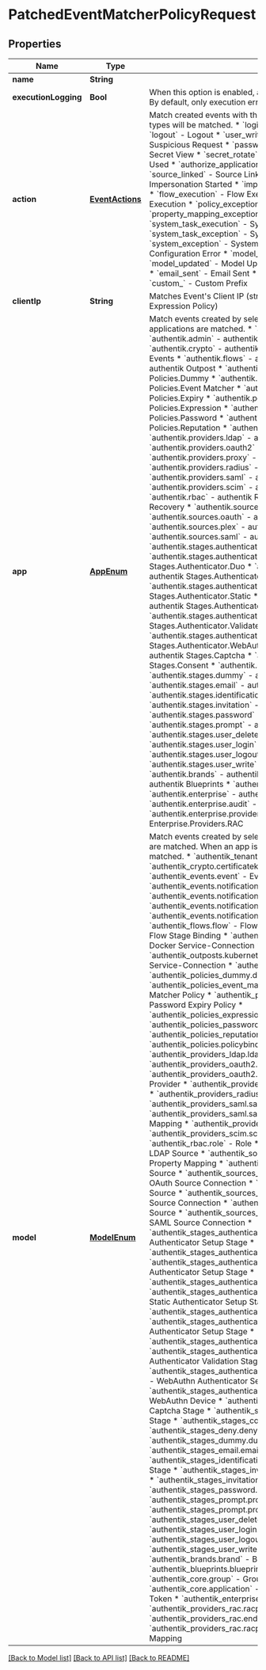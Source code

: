 # PatchedEventMatcherPolicyRequest

## Properties
Name | Type | Description | Notes
------------ | ------------- | ------------- | -------------
**name** | **String** |  | [optional] 
**executionLogging** | **Bool** | When this option is enabled, all executions of this policy will be logged. By default, only execution errors are logged. | [optional] 
**action** | [**EventActions**](EventActions.md) | Match created events with this action type. When left empty, all action types will be matched.  * &#x60;login&#x60; - Login * &#x60;login_failed&#x60; - Login Failed * &#x60;logout&#x60; - Logout * &#x60;user_write&#x60; - User Write * &#x60;suspicious_request&#x60; - Suspicious Request * &#x60;password_set&#x60; - Password Set * &#x60;secret_view&#x60; - Secret View * &#x60;secret_rotate&#x60; - Secret Rotate * &#x60;invitation_used&#x60; - Invite Used * &#x60;authorize_application&#x60; - Authorize Application * &#x60;source_linked&#x60; - Source Linked * &#x60;impersonation_started&#x60; - Impersonation Started * &#x60;impersonation_ended&#x60; - Impersonation Ended * &#x60;flow_execution&#x60; - Flow Execution * &#x60;policy_execution&#x60; - Policy Execution * &#x60;policy_exception&#x60; - Policy Exception * &#x60;property_mapping_exception&#x60; - Property Mapping Exception * &#x60;system_task_execution&#x60; - System Task Execution * &#x60;system_task_exception&#x60; - System Task Exception * &#x60;system_exception&#x60; - System Exception * &#x60;configuration_error&#x60; - Configuration Error * &#x60;model_created&#x60; - Model Created * &#x60;model_updated&#x60; - Model Updated * &#x60;model_deleted&#x60; - Model Deleted * &#x60;email_sent&#x60; - Email Sent * &#x60;update_available&#x60; - Update Available * &#x60;custom_&#x60; - Custom Prefix | [optional] 
**clientIp** | **String** | Matches Event&#39;s Client IP (strict matching, for network matching use an Expression Policy) | [optional] 
**app** | [**AppEnum**](AppEnum.md) | Match events created by selected application. When left empty, all applications are matched.  * &#x60;authentik.tenants&#x60; - authentik Tenants * &#x60;authentik.admin&#x60; - authentik Admin * &#x60;authentik.api&#x60; - authentik API * &#x60;authentik.crypto&#x60; - authentik Crypto * &#x60;authentik.events&#x60; - authentik Events * &#x60;authentik.flows&#x60; - authentik Flows * &#x60;authentik.outposts&#x60; - authentik Outpost * &#x60;authentik.policies.dummy&#x60; - authentik Policies.Dummy * &#x60;authentik.policies.event_matcher&#x60; - authentik Policies.Event Matcher * &#x60;authentik.policies.expiry&#x60; - authentik Policies.Expiry * &#x60;authentik.policies.expression&#x60; - authentik Policies.Expression * &#x60;authentik.policies.password&#x60; - authentik Policies.Password * &#x60;authentik.policies.reputation&#x60; - authentik Policies.Reputation * &#x60;authentik.policies&#x60; - authentik Policies * &#x60;authentik.providers.ldap&#x60; - authentik Providers.LDAP * &#x60;authentik.providers.oauth2&#x60; - authentik Providers.OAuth2 * &#x60;authentik.providers.proxy&#x60; - authentik Providers.Proxy * &#x60;authentik.providers.radius&#x60; - authentik Providers.Radius * &#x60;authentik.providers.saml&#x60; - authentik Providers.SAML * &#x60;authentik.providers.scim&#x60; - authentik Providers.SCIM * &#x60;authentik.rbac&#x60; - authentik RBAC * &#x60;authentik.recovery&#x60; - authentik Recovery * &#x60;authentik.sources.ldap&#x60; - authentik Sources.LDAP * &#x60;authentik.sources.oauth&#x60; - authentik Sources.OAuth * &#x60;authentik.sources.plex&#x60; - authentik Sources.Plex * &#x60;authentik.sources.saml&#x60; - authentik Sources.SAML * &#x60;authentik.stages.authenticator&#x60; - authentik Stages.Authenticator * &#x60;authentik.stages.authenticator_duo&#x60; - authentik Stages.Authenticator.Duo * &#x60;authentik.stages.authenticator_sms&#x60; - authentik Stages.Authenticator.SMS * &#x60;authentik.stages.authenticator_static&#x60; - authentik Stages.Authenticator.Static * &#x60;authentik.stages.authenticator_totp&#x60; - authentik Stages.Authenticator.TOTP * &#x60;authentik.stages.authenticator_validate&#x60; - authentik Stages.Authenticator.Validate * &#x60;authentik.stages.authenticator_webauthn&#x60; - authentik Stages.Authenticator.WebAuthn * &#x60;authentik.stages.captcha&#x60; - authentik Stages.Captcha * &#x60;authentik.stages.consent&#x60; - authentik Stages.Consent * &#x60;authentik.stages.deny&#x60; - authentik Stages.Deny * &#x60;authentik.stages.dummy&#x60; - authentik Stages.Dummy * &#x60;authentik.stages.email&#x60; - authentik Stages.Email * &#x60;authentik.stages.identification&#x60; - authentik Stages.Identification * &#x60;authentik.stages.invitation&#x60; - authentik Stages.User Invitation * &#x60;authentik.stages.password&#x60; - authentik Stages.Password * &#x60;authentik.stages.prompt&#x60; - authentik Stages.Prompt * &#x60;authentik.stages.user_delete&#x60; - authentik Stages.User Delete * &#x60;authentik.stages.user_login&#x60; - authentik Stages.User Login * &#x60;authentik.stages.user_logout&#x60; - authentik Stages.User Logout * &#x60;authentik.stages.user_write&#x60; - authentik Stages.User Write * &#x60;authentik.brands&#x60; - authentik Brands * &#x60;authentik.blueprints&#x60; - authentik Blueprints * &#x60;authentik.core&#x60; - authentik Core * &#x60;authentik.enterprise&#x60; - authentik Enterprise * &#x60;authentik.enterprise.audit&#x60; - authentik Enterprise.Audit * &#x60;authentik.enterprise.providers.rac&#x60; - authentik Enterprise.Providers.RAC | [optional] 
**model** | [**ModelEnum**](ModelEnum.md) | Match events created by selected model. When left empty, all models are matched. When an app is selected, all the application&#39;s models are matched.  * &#x60;authentik_tenants.domain&#x60; - Domain * &#x60;authentik_crypto.certificatekeypair&#x60; - Certificate-Key Pair * &#x60;authentik_events.event&#x60; - Event * &#x60;authentik_events.notificationtransport&#x60; - Notification Transport * &#x60;authentik_events.notification&#x60; - Notification * &#x60;authentik_events.notificationrule&#x60; - Notification Rule * &#x60;authentik_events.notificationwebhookmapping&#x60; - Webhook Mapping * &#x60;authentik_flows.flow&#x60; - Flow * &#x60;authentik_flows.flowstagebinding&#x60; - Flow Stage Binding * &#x60;authentik_outposts.dockerserviceconnection&#x60; - Docker Service-Connection * &#x60;authentik_outposts.kubernetesserviceconnection&#x60; - Kubernetes Service-Connection * &#x60;authentik_outposts.outpost&#x60; - Outpost * &#x60;authentik_policies_dummy.dummypolicy&#x60; - Dummy Policy * &#x60;authentik_policies_event_matcher.eventmatcherpolicy&#x60; - Event Matcher Policy * &#x60;authentik_policies_expiry.passwordexpirypolicy&#x60; - Password Expiry Policy * &#x60;authentik_policies_expression.expressionpolicy&#x60; - Expression Policy * &#x60;authentik_policies_password.passwordpolicy&#x60; - Password Policy * &#x60;authentik_policies_reputation.reputationpolicy&#x60; - Reputation Policy * &#x60;authentik_policies.policybinding&#x60; - Policy Binding * &#x60;authentik_providers_ldap.ldapprovider&#x60; - LDAP Provider * &#x60;authentik_providers_oauth2.scopemapping&#x60; - Scope Mapping * &#x60;authentik_providers_oauth2.oauth2provider&#x60; - OAuth2/OpenID Provider * &#x60;authentik_providers_proxy.proxyprovider&#x60; - Proxy Provider * &#x60;authentik_providers_radius.radiusprovider&#x60; - Radius Provider * &#x60;authentik_providers_saml.samlprovider&#x60; - SAML Provider * &#x60;authentik_providers_saml.samlpropertymapping&#x60; - SAML Property Mapping * &#x60;authentik_providers_scim.scimprovider&#x60; - SCIM Provider * &#x60;authentik_providers_scim.scimmapping&#x60; - SCIM Mapping * &#x60;authentik_rbac.role&#x60; - Role * &#x60;authentik_sources_ldap.ldapsource&#x60; - LDAP Source * &#x60;authentik_sources_ldap.ldappropertymapping&#x60; - LDAP Property Mapping * &#x60;authentik_sources_oauth.oauthsource&#x60; - OAuth Source * &#x60;authentik_sources_oauth.useroauthsourceconnection&#x60; - User OAuth Source Connection * &#x60;authentik_sources_plex.plexsource&#x60; - Plex Source * &#x60;authentik_sources_plex.plexsourceconnection&#x60; - User Plex Source Connection * &#x60;authentik_sources_saml.samlsource&#x60; - SAML Source * &#x60;authentik_sources_saml.usersamlsourceconnection&#x60; - User SAML Source Connection * &#x60;authentik_stages_authenticator_duo.authenticatorduostage&#x60; - Duo Authenticator Setup Stage * &#x60;authentik_stages_authenticator_duo.duodevice&#x60; - Duo Device * &#x60;authentik_stages_authenticator_sms.authenticatorsmsstage&#x60; - SMS Authenticator Setup Stage * &#x60;authentik_stages_authenticator_sms.smsdevice&#x60; - SMS Device * &#x60;authentik_stages_authenticator_static.authenticatorstaticstage&#x60; - Static Authenticator Setup Stage * &#x60;authentik_stages_authenticator_static.staticdevice&#x60; - Static Device * &#x60;authentik_stages_authenticator_totp.authenticatortotpstage&#x60; - TOTP Authenticator Setup Stage * &#x60;authentik_stages_authenticator_totp.totpdevice&#x60; - TOTP Device * &#x60;authentik_stages_authenticator_validate.authenticatorvalidatestage&#x60; - Authenticator Validation Stage * &#x60;authentik_stages_authenticator_webauthn.authenticatewebauthnstage&#x60; - WebAuthn Authenticator Setup Stage * &#x60;authentik_stages_authenticator_webauthn.webauthndevice&#x60; - WebAuthn Device * &#x60;authentik_stages_captcha.captchastage&#x60; - Captcha Stage * &#x60;authentik_stages_consent.consentstage&#x60; - Consent Stage * &#x60;authentik_stages_consent.userconsent&#x60; - User Consent * &#x60;authentik_stages_deny.denystage&#x60; - Deny Stage * &#x60;authentik_stages_dummy.dummystage&#x60; - Dummy Stage * &#x60;authentik_stages_email.emailstage&#x60; - Email Stage * &#x60;authentik_stages_identification.identificationstage&#x60; - Identification Stage * &#x60;authentik_stages_invitation.invitationstage&#x60; - Invitation Stage * &#x60;authentik_stages_invitation.invitation&#x60; - Invitation * &#x60;authentik_stages_password.passwordstage&#x60; - Password Stage * &#x60;authentik_stages_prompt.prompt&#x60; - Prompt * &#x60;authentik_stages_prompt.promptstage&#x60; - Prompt Stage * &#x60;authentik_stages_user_delete.userdeletestage&#x60; - User Delete Stage * &#x60;authentik_stages_user_login.userloginstage&#x60; - User Login Stage * &#x60;authentik_stages_user_logout.userlogoutstage&#x60; - User Logout Stage * &#x60;authentik_stages_user_write.userwritestage&#x60; - User Write Stage * &#x60;authentik_brands.brand&#x60; - Brand * &#x60;authentik_blueprints.blueprintinstance&#x60; - Blueprint Instance * &#x60;authentik_core.group&#x60; - Group * &#x60;authentik_core.user&#x60; - User * &#x60;authentik_core.application&#x60; - Application * &#x60;authentik_core.token&#x60; - Token * &#x60;authentik_enterprise.license&#x60; - License * &#x60;authentik_providers_rac.racprovider&#x60; - RAC Provider * &#x60;authentik_providers_rac.endpoint&#x60; - RAC Endpoint * &#x60;authentik_providers_rac.racpropertymapping&#x60; - RAC Property Mapping | [optional] 

[[Back to Model list]](../README.md#documentation-for-models) [[Back to API list]](../README.md#documentation-for-api-endpoints) [[Back to README]](../README.md)


